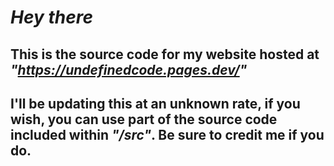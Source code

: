 # _Hey there_

## This is the source code for my website hosted at _**"https://undefinedcode.pages.dev/"**_
## I'll be updating this at an unknown rate, if you wish, you can use part of the source code included within _**"/src"**_. Be sure to credit me if you do.
